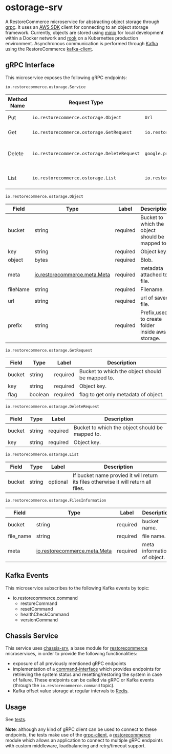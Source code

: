 # ostorage-srv

A RestoreCommerce microservice for abstracting object storage through [grpc](https://grpc.io/docs/).
It uses an [AWS SDK](https://www.npmjs.com/package/aws-sdk) client for connecting to an object storage framework. Currently, objects are stored using [minio](https://www.minio.io/) for local development within a Docker network and [rook](https://rook.io/) on a Kubernettes production environment.
Asynchronous communication is performed through [Kafka](https://kafka.apache.org/) using the RestoreCommerce [kafka-client](https://github.com/restorecommerce/kafka-client).

## gRPC Interface

This microservice exposes the following gRPC endpoints:

`io.restorecommerce.ostorage.Service`

| Method Name | Request Type | Response Type | Description |
| ----------- | ------------ | ------------- | ------------|
| Put | `io.restorecommerce.ostorage.Object` | `Url` | Return Url of File. |
| Get | `io.restorecommerce.ostorage.GetRequest` | `io.restorecommerce.ostorage.Object` | Get an object. |
| Delete | `io.restorecommerce.ostorage.DeleteRequest` | `google.protobuf.Empty` | Delete an object by its key and bucket. |
|List | `io.restorecommerce.ostorage.List` | `io.restorecommerce.ostorage.FilesInformation` | Return a list of files information. |


`io.restorecommerce.ostorage.Object`

| Field | Type | Label | Description |
| ----- | ---- | ----- | ----------- |
| bucket | string | required | Bucket to which the object should be mapped to. |
| key | string | required | Object key. |
| object | bytes | required | Blob. |
| meta | [io.restorecommerce.meta.Meta](https://github.com/restorecommerce/protos/blob/master/io/restorecommerce/meta.proto) | required | metadata attached to file.|
| fileName | string | required | Filename. |
| url | string | required | url of saved file. |
| prefix | string | required | Prefix,used to create folder inside aws storage. |

`io.restorecommerce.ostorage.GetRequest`

| Field | Type | Label | Description |
| ----- | ---- | ----- | ----------- |
| bucket | string | required | Bucket to which the object should be mapped to. |
| key | string | required | Object key. |
| flag | boolean | required | flag to get only metadata of object. |

`io.restorecommerce.ostorage.DeleteRequest`

| Field | Type | Label | Description |
| ----- | ---- | ----- | ----------- |
| bucket | string | required | Bucket to which the object should be mapped to. |
| key | string | required | Object key. |

`io.restorecommerce.ostorage.List`

| Field | Type | Label | Description |
| ----- | ---- | ----- | ----------- |
| bucket | string | optional | If bucket name provied it will return its files otherwise it will return all files. |

`io.restorecommerce.ostorage.FilesInformation`

| Field | Type | Label | Description |
| ----- | ---- | ----- | ----------- |
| bucket | string | required | bucket name. |
| file_name | string | required | file name. |
| meta | [io.restorecommerce.meta.Meta](https://github.com/restorecommerce/protos/blob/master/io/restorecommerce/meta.proto) | required | meta information of object.|


## Kafka Events

This microservice subscribes to the following Kafka events by topic:
- io.restorecommerce.command
  - restoreCommand
  - resetCommand
  - healthCheckCommand
  - versionCommand

## Chassis Service

This service uses [chassis-srv](http://github.com/restorecommerce/chassis-srv), a base module for [restorecommerce](https://github.com/restorecommerce) microservices, in order to provide the following functionalities:
- exposure of all previously mentioned gRPC endpoints
- implementation of a [command-interface](https://github.com/restorecommerce/chassis-srv/blob/master/command-interface.md) which
provides endpoints for retrieving the system status and resetting/restoring the system in case of failure. These endpoints can be called via gRPC or Kafka events (through the `io.restorecommerce.command` topic).
- Kafka offset value storage at regular intervals to [Redis](https://redis.io/).

## Usage

See [tests](test/).


**Note**: although any kind of gRPC client can be used to connect to these endpoints, the tests make use of the [grpc-client](https://github.com/restorecommerce/grpc-client),
a [restorecommerce](https://github.com/restorecommerce) module which allows an application to connect to multiple gRPC endpoints with custom middleware, loadbalancing and retry/timeout support.
